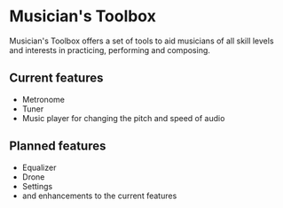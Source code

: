 # Musician's Toolbox

Musician's Toolbox offers a set of tools to aid musicians of all skill levels and interests in practicing, performing and composing.

## Current features
- Metronome
- Tuner
- Music player for changing the pitch and speed of audio

## Planned features
- Equalizer
- Drone
- Settings
- and enhancements to the current features